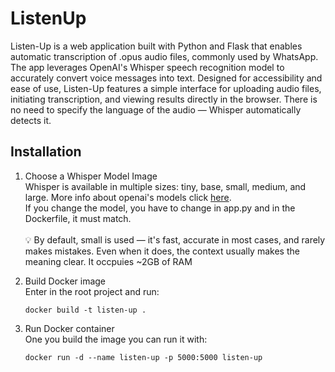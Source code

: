 # ListenUp 
Listen-Up is a web application built with Python and Flask that enables automatic transcription of .opus audio files, commonly used by WhatsApp. The app leverages OpenAI's Whisper speech recognition model to accurately convert voice messages into text. Designed for accessibility and ease of use, Listen-Up features a simple interface for uploading audio files, initiating transcription, and viewing results directly in the browser. There is no need to specify the language of the audio — Whisper automatically detects it.

## Installation
1. Choose a Whisper Model Image<br>
   Whisper is available in multiple sizes: tiny, base, small, medium, and large.
   More info about openai's models click [here](https://github.com/openai/whisper?tab=readme-ov-file#available-models-and-languages).<br>
   If you change the model, you have to change in app.py and in the Dockerfile, it must match. <br><br>
   💡 By default, small is used — it's fast, accurate in most cases, and rarely makes mistakes. Even when it does, the context usually makes the meaning clear. It occpuies ~2GB of RAM

2. Build Docker image<br>
   Enter in the root project and run:
   ```
   docker build -t listen-up .
   ```
3. Run Docker container<br>
   One you build the image you can run it with:
   ```
   docker run -d --name listen-up -p 5000:5000 listen-up
   ```
